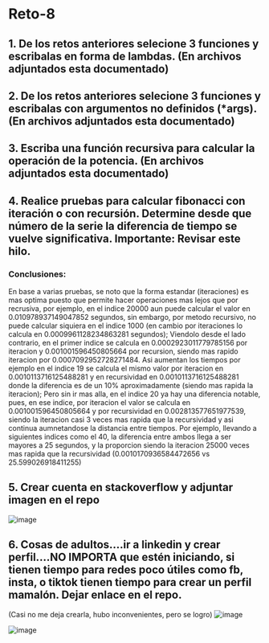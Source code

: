 # Reto-8

## 1. De los retos anteriores selecione 3 funciones y escribalas en forma de lambdas. (En archivos adjuntados esta documentado)
## 2. De los retos anteriores selecione 3 funciones y escribalas con argumentos no definidos (*args). (En archivos adjuntados esta documentado)
## 3. Escriba una función recursiva para calcular la operación de la potencia. (En archivos adjuntados esta documentado)
## 4. Realice pruebas para calcular fibonacci con iteración o con recursión. Determine desde que número de la serie la diferencia de tiempo se vuelve significativa. Importante: Revisar este hilo.


### Conclusiones:
En base a varias pruebas, se noto que la forma estandar (iteraciones) es mas optima puesto que permite hacer operaciones mas lejos que por recrusiva, por ejemplo, en el indice 20000 aun puede calcular el valor en 0.010978937149047852 segundos, sin embargo, por metodo recursivo, no puede calcular siquiera en el indice 1000 (en cambio por iteraciones lo calcula en  0.0009961128234863281 segundos); Viendolo desde el lado contrario, en el primer indice se calcula en 0.0002923011779785156 por iteracion y 0.001001596450805664 por recursion, siendo mas rapido iteracion por 0.0007092952728271484. Asi aumentan los tiempos por ejemplo en el indice 19 se calcula el mismo valor por iteracion en 0.0010113716125488281 y en recursividad en 0.0010113716125488281 donde la diferencia es de un 10% aproximadamente (siendo mas rapida la iteracion); Pero sin ir mas alla, en el indice 20 ya hay una diferencia notable, pues, en ese indice, por iteracion el valor se calcula en 0.001001596450805664 y por recursividad en 0.002813577651977539, siendo la iteracion casi 3 veces mas rapida que la recursividad y asi continua aumnetandose la distancia entre tiempos. Por ejemplo, llevando a siguientes indices como el 40, la diferencia entre ambos llega a ser mayores a 25 segundos, y la proporcion siendo la iteracion 25000 veces mas rapida que la recursividad (0.0010170936584472656 vs 25.599026918411255)


## 5. Crear cuenta en stackoverflow y adjuntar imagen en el repo

![image](https://github.com/user-attachments/assets/bfbe9289-678f-4f87-bddc-351d28f87217)

## 6. Cosas de adultos....ir a linkedin y crear perfil....NO IMPORTA que estén iniciando, si tienen tiempo para redes poco útiles como fb, insta, o tiktok tienen tiempo para crear un perfil mamalón. Dejar enlace en el repo.

(Casi no me deja crearla, hubo inconvenientes, pero se logro)
![image](https://github.com/user-attachments/assets/04ab92a4-baa0-4bd4-b9f0-cb3044cc2e02)

![image](https://github.com/user-attachments/assets/678bc933-61b5-43de-834f-91e4da575afb)


